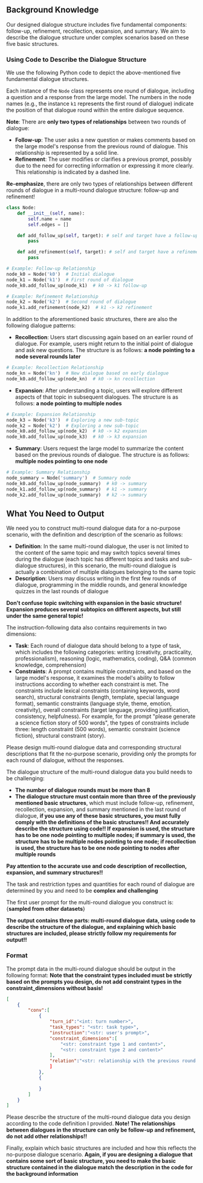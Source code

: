 ## Background Knowledge
Our designed dialogue structure includes five fundamental components: follow-up, refinement, recollection, expansion, and summary. We aim to describe the dialogue structure under complex scenarios based on these five basic structures.

### Using Code to Describe the Dialogue Structure
We use the following Python code to depict the above-mentioned five fundamental dialogue structures.

Each instance of the `Node` class represents one round of dialogue, including a question and a response from the large model. The numbers in the node names (e.g., the instance `k1` represents the first round of dialogue) indicate the position of that dialogue round within the entire dialogue sequence.

**Note**: There are **only two types of relationships** between two rounds of dialogue:
- **Follow-up**: The user asks a new question or makes comments based on the large model's response from the previous round of dialogue. This relationship is represented by a solid line.
- **Refinement**: The user modifies or clarifies a previous prompt, possibly due to the need for correcting information or expressing it more clearly. This relationship is indicated by a dashed line.

**Re-emphasize**, there are only two types of relationships between different rounds of dialogue in a multi-round dialogue structure: follow-up and refinement!

```python
class Node:
    def __init__(self, name):
        self.name = name
        self.edges = []

    def add_follow_up(self, target): # self and target have a follow-up relationship
        pass

    def add_refinement(self, target): # self and target have a refinement relationship
        pass

# Example: Follow-up Relationship
node_k0 = Node('k0')  # Initial dialogue
node_k1 = Node('k1')  # First round of dialogue
node_k0.add_follow_up(node_k1)  # k0 -> k1 follow-up

# Example: Refinement Relationship
node_k2 = Node('k2')  # Second round of dialogue
node_k1.add_refinement(node_k2)  # k1 -> k2 refinement
```

In addition to the aforementioned basic structures, there are also the following dialogue patterns:

- **Recollection**: Users start discussing again based on an earlier round of dialogue. For example, users might return to the initial point of dialogue and ask new questions. The structure is as follows: **a node pointing to a node several rounds later**
```python
# Example: Recollection Relationship
node_kn = Node('kn')  # New dialogue based on early dialogue
node_k0.add_follow_up(node_kn)  # k0 -> kn recollection
```

- **Expansion**: After understanding a topic, users will explore different aspects of that topic in subsequent dialogues. The structure is as follows: **a node pointing to multiple nodes**
```python
# Example: Expansion Relationship
node_k3 = Node('k3')  # Exploring a new sub-topic
node_k2 = Node('k2')  # Exploring a new sub-topic
node_k0.add_follow_up(node_k2)  # k0 -> k2 expansion
node_k0.add_follow_up(node_k3)  # k0 -> k3 expansion
```

- **Summary**: Users request the large model to summarize the content based on the previous rounds of dialogue. The structure is as follows: **multiple nodes pointing to one node**
```python
# Example: Summary Relationship
node_summary = Node('summary')  # Summary node
node_k0.add_follow_up(node_summary)  # k0 -> summary
node_k1.add_follow_up(node_summary)  # k1 -> summary
node_k2.add_follow_up(node_summary)  # k2 -> summary
```


## What You Need to Output
We need you to construct multi-round dialogue data for a no-purpose scenario, with the definition and description of the scenario as follows:
- **Definition**: In the same multi-round dialogue, the user is not limited to the content of the same topic and may switch topics several times during the dialogue (each topic has different topics and tasks and sub-dialogue structures), in this scenario, the multi-round dialogue is actually a combination of multiple dialogues belonging to the same topic
- **Description**: Users may discuss writing in the first few rounds of dialogue, programming in the middle rounds, and general knowledge quizzes in the last rounds of dialogue

**Don't confuse topic switching with expansion in the basic structure! Expansion produces several subtopics on different aspects, but still under the same general topic!**

The instruction-following data also contains requirements in two dimensions:
- **Task**: Each round of dialogue data should belong to a type of task, which includes the following categories: writing (creativity, practicality, professionalism), reasoning (logic, mathematics, coding), Q&A (common knowledge, comprehension)
- **Constraints**: A prompt contains multiple constraints, and based on the large model's response, it examines the model's ability to follow instructions according to whether each constraint is met. The constraints include lexical constraints (containing keywords, word search), structural constraints (length, template, special language format), semantic constraints (language style, theme, emotion, creativity), overall constraints (target language, providing justification, consistency, helpfulness). For example, for the prompt "please generate a science fiction story of 500 words", the types of constraints include three: length constraint (500 words), semantic constraint (science fiction), structural constraint (story).

Please design multi-round dialogue data and corresponding structural descriptions that fit the no-purpose scenario, providing only the prompts for each round of dialogue, without the responses.

The dialogue structure of the multi-round dialogue data you build needs to be challenging:
- **The number of dialogue rounds must be more than 8**
- **The dialogue structure must contain more than three of the previously mentioned basic structures**, which must include follow-up, refinement, recollection, expansion, and summary mentioned in the last round of dialogue, **if you use any of these basic structures, you must fully comply with the definitions of the basic structures!! And accurately describe the structure using code!! If expansion is used, the structure has to be one node pointing to multiple nodes; if summary is used, the structure has to be multiple nodes pointing to one node; if recollection is used, the structure has to be one node pointing to nodes after multiple rounds**

**Pay attention to the accurate use and code description of recollection, expansion, and summary structures!!**

The task and restriction types and quantities for each round of dialogue are determined by you and need to be **complex and challenging**

The first user prompt for the multi-round dialogue you construct is: {__sampled from other datasets__}

**The output contains three parts: multi-round dialogue data, using code to describe the structure of the dialogue, and explaining which basic structures are included, please strictly follow my requirements for output!!**

### Format
The prompt data in the multi-round dialogue should be output in the following format:
**Note that the constraint types included must be strictly based on the prompts you design, do not add constraint types in the constraint_dimensions without basis!**
```json
[
    {
        "conv":[
            {
                "turn_id":"<int: turn number>",
                "task_types": "<str: task type>",
                "instruction":"<str: user's prompt>",
                "constraint_dimensions":[
                    "<str: constraint type 1 and content>",
                    "<str: constraint type 2 and content>"
                ],
                "relation":"<str: relationship with the previous round of dialogue, such as follow-up>",
                ]
            },
            {

            }
        ]
    }
]
```
Please describe the structure of the multi-round dialogue data you design according to the code definition I provided.
**Note! The relationships between dialogues in the structure can only be follow-up and refinement, do not add other relationships!!**

Finally, explain which basic structures are included and how this reflects the no-purpose dialogue scenario.
**Again, if you are designing a dialogue that contains some sort of basic structure, you need to make the basic structure contained in the dialogue match the description in the code for the background information**